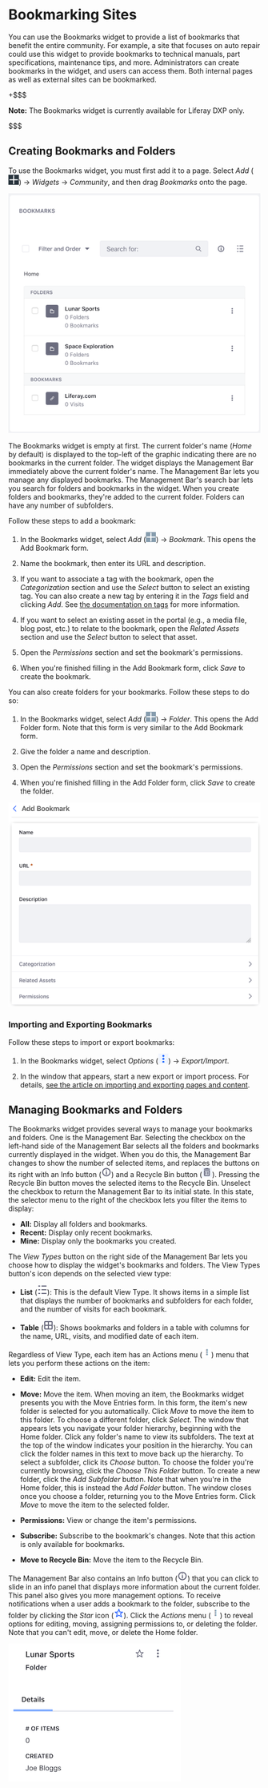 # Bookmarking Sites [](id=bookmarking-sites)

You can use the Bookmarks widget to provide a list of bookmarks that benefit the 
entire community. For example, a site that focuses on auto repair could use this 
widget to provide bookmarks to technical manuals, part specifications, 
maintenance tips, and more. Administrators can create bookmarks in the widget, 
and users can access them. Both internal pages as well as external sites can be 
bookmarked. 

+$$$

**Note:** The Bookmarks widget is currently available for Liferay DXP only. 

$$$

## Creating Bookmarks and Folders [](id=creating-bookmarks-and-folders)

To use the Bookmarks widget, you must first add it to a page. Select *Add* 
(![Add](../../../images/icon-add-app.png)) 
&rarr; *Widgets* &rarr; *Community*, and then drag *Bookmarks* onto the page. 

![Figure 1: The Bookmarks widget displays bookmarks and folders for bookmarks.](../../../images/bookmarks-all.png)

The Bookmarks widget is empty at first. The current folder's name (*Home* by 
default) is displayed to the top-left of the graphic indicating there are no 
bookmarks in the current folder. The widget displays the Management Bar 
immediately above the current folder's name. The Management Bar lets you manage 
any displayed bookmarks. The Management Bar's search bar lets you search for 
folders and bookmarks in the widget. When you create folders and bookmarks, 
they're added to the current folder. Folders can have any number of subfolders. 

Follow these steps to add a bookmark: 

1.  In the Bookmarks widget, select *Add* 
    (![Add](../../../images/icon-portlet-add-control.png)) 
    &rarr; *Bookmark*. This opens the Add Bookmark form. 

2.  Name the bookmark, then enter its URL and description. 

3.  If you want to associate a tag with the bookmark, open the *Categorization* 
    section and use the *Select* button to select an existing tag. You can also 
    create a new tag by entering it in the *Tags* field and clicking *Add*. See 
    [the documentation on tags](/discover/portal/-/knowledge_base/7-1/organizing-content-with-tags) 
    for more information. 

4.  If you want to select an existing asset in the portal (e.g., a media file, 
    blog post, etc.) to relate to the bookmark, open the *Related Assets* 
    section and use the *Select* button to select that asset. 

5.  Open the *Permissions* section and set the bookmark's permissions. 

6.  When you're finished filling in the Add Bookmark form, click *Save* to 
    create the bookmark. 

You can also create folders for your bookmarks. Follow these steps to do so: 

1.  In the Bookmarks widget, select *Add* 
    (![Add](../../../images/icon-portlet-add-control.png)) 
    &rarr; *Folder*. This opens the Add Folder form. Note that this form is very 
    similar to the Add Bookmark form. 

2.  Give the folder a name and description. 

3.  Open the *Permissions* section and set the bookmark's permissions. 

4.  When you're finished filling in the Add Folder form, click *Save* to 
    create the folder. 

![Figure 2: The Add Bookmark form lets you create a bookmark.](../../../images/bookmarks-add-bookmark.png)

### Importing and Exporting Bookmarks [](id=importing-and-exporting-bookmarks)

Follow these steps to import or export bookmarks: 

1.  In the Bookmarks widget, select *Options* 
    (![Options](../../../images/icon-app-options.png)) 
    &rarr; *Export/Import*. 

2.  In the window that appears, start a new export or import process. For 
    details, 
    [see the article on importing and exporting pages and content](/discover/portal/-/knowledge_base/7-1/importing-exporting-pages-and-content). 

## Managing Bookmarks and Folders [](id=managing-bookmarks-and-folders)

The Bookmarks widget provides several ways to manage your bookmarks and folders. 
One is the Management Bar. Selecting the checkbox on the left-hand side of the 
Management Bar selects all the folders and bookmarks currently displayed in the 
widget. When you do this, the Management Bar changes to show the number of 
selected items, and replaces the buttons on its right with an Info button 
(![Info](../../../images/icon-information-dm.png)) 
and a Recycle Bin button 
(![Recycle Bin](../../../images/icon-trash.png)). 
Pressing the Recycle Bin button moves the selected items to the Recycle Bin. 
Unselect the checkbox to return the Management Bar to its initial state. In this 
state, the selector menu to the right of the checkbox lets you filter the items 
to display: 

- **All:** Display all folders and bookmarks. 
- **Recent:** Display only recent bookmarks. 
- **Mine:** Display only the bookmarks you created. 

The *View Types* button on the right side of the Management Bar lets you choose 
how to display the widget's bookmarks and folders. The View Types button's icon 
depends on the selected view type: 

-   **List** (![List](../../../images/icon-view-type-list.png)): 
    This is the default View Type. It shows items in a simple list that displays 
    the number of bookmarks and subfolders for each folder, and the number of 
    visits for each bookmark. 

-   **Table** (![Table](../../../images/icon-view-type-table.png)): 
    Shows bookmarks and folders in a table with columns for the name, URL, 
    visits, and modified date of each item. 

Regardless of View Type, each item has an Actions menu 
(![Actions](../../../images/icon-actions.png)) 
menu that lets you perform these actions on the item: 

-   **Edit:** Edit the item. 

-   **Move:** Move the item. When moving an item, the Bookmarks widget presents 
    you with the Move Entries form. In this form, the item's new folder is 
    selected for you automatically. Click *Move* to move the item to this 
    folder. To choose a different folder, click *Select*. The window that 
    appears lets you navigate your folder hierarchy, beginning with the Home 
    folder. Click any folder's name to view its subfolders. The text at the top 
    of the window indicates your position in the hierarchy. You can click the 
    folder names in this text to move back up the hierarchy. To select a 
    subfolder, click its *Choose* button. To choose the folder you're currently 
    browsing, click the *Choose This Folder* button. To create a new folder, 
    click the *Add Subfolder* button. Note that when you're in the Home folder, 
    this is instead the *Add Folder* button. The window closes once you choose a 
    folder, returning you to the Move Entries form. Click *Move* to move the 
    item to the selected folder. 

-   **Permissions:** View or change the item's permissions. 

-   **Subscribe:** Subscribe to the bookmark's changes. Note that this action is 
    only available for bookmarks. 

-   **Move to Recycle Bin:** Move the item to the Recycle Bin.

The Management Bar also contains an Info button 
(![Info](../../../images/icon-information-dm.png)) 
that you can click to slide in an info panel that displays more information 
about the current folder. This panel also gives you more management options. To 
receive notifications when a user adds a bookmark to the folder, subscribe to 
the folder by clicking the *Star* icon 
(![Star](../../../images/icon-star.png)). 
Click the *Actions* menu 
(![Actions](../../../images/icon-actions.png)) 
to reveal options for editing, moving, assigning permissions to, or deleting the 
folder. Note that you can't edit, move, or delete the Home folder. 

![Figure 3: A folder's info panel shows more information about the folder, and lets you take additional actions.](../../../images/bookmarks-info-panel.png)
